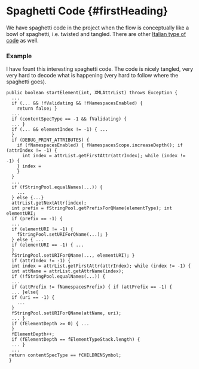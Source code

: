 # Spaghetti Code {#firstHeading}

We have spaghetti code in the project when the flow is conceptually like a bowl of spaghetti, i.e. twisted and tangled. There are other [Italian type of code](https://en.wikipedia.org/wiki/Spaghetti_code) as well.

### Example

I have fount this interesting spaghetti code. The code is nicely tangled, very very hard to decode what is happening \(very hard to follow where the spaghetti goes\).

```
public boolean startElement(int, XMLAttrList) throws Exception {
  ...
  if (... && !fValidating && !fNamespacesEnabled) {
    return false; }
  ...
  if (contentSpecType == -1 && fValidating) {
  ... }
  if (... && elementIndex != -1) { ...
  }
  if (DEBUG_PRINT_ATTRIBUTES) {
    if (fNamespacesEnabled) { fNamespacesScope.increaseDepth(); if (attrIndex != -1) {
      int index = attrList.getFirstAttr(attrIndex); while (index != -1) {
    } index =
    } 
  }
  ...  
  if (fStringPool.equalNames(...)) {
    ...
  } else {...}
  attrList.getNextAttr(index);
  int prefix = fStringPool.getPrefixForQName(elementType); int elementURI;
  if (prefix == -1) {
  ...
  if (elementURI != -1) {
    fStringPool.setURIForQName(...); }
  } else { ...
  if (elementURI == -1) { ...
  }
  fStringPool.setURIForQName(..., elementURI); }
  if (attrIndex != -1) {
  int index = attrList.getFirstAttr(attrIndex); while (index != -1) {
  int attName = attrList.getAttrName(index); 
  if (!fStringPool.equalNames(...)) {
  ...
  if (attPrefix != fNamespacesPrefix) { if (attPrefix == -1) {
  ... }else{
  if (uri == -1) {
    ...
  }
  fStringPool.setURIForQName(attName, uri);
  ... }
  if (fElementDepth >= 0) { ...
  }
  fElementDepth++;
  if (fElementDepth == fElementTypeStack.length) {
  ... }
  ...
 return contentSpecType == fCHILDRENSymbol; 
 }
```



